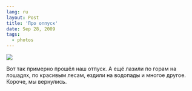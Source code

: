 ```yaml
---
lang: ru
layout: Post
title: 'Про отпуск'
date: Sep 28, 2009
tags:
  - photos
---
```


![](photo://2009-09-18_5D_1193_Artem_Sapegin)

Вот так примерно прошёл наш отпуск. А ещё лазили по горам на лошадях, по красивым лесам, ездили на водопады и многое другое. Короче, мы вернулись.
